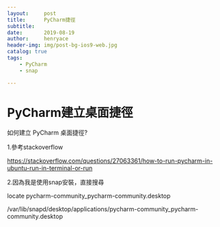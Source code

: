 ```yaml
---
layout:     post
title:      PyCharm捷徑
subtitle:   
date:       2019-08-19
author:     henryace
header-img: img/post-bg-ios9-web.jpg
catalog: true
tags:
    - PyCharm
	- snap

---
```

# PyCharm建立桌面捷徑

如何建立 PyCharm 桌面捷徑?

1.參考stackoverflow<br>

https://stackoverflow.com/questions/27063361/how-to-run-pycharm-in-ubuntu-run-in-terminal-or-run  

2.因為我是使用snap安裝，直接搜尋<br>

locate pycharm-community_pycharm-community.desktop<br>

/var/lib/snapd/desktop/applications/pycharm-community_pycharm-community.desktop